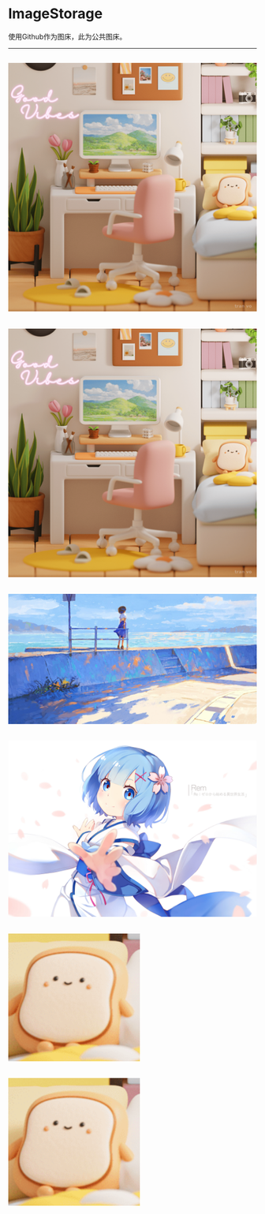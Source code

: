 # ImageStorage

使用Github作为图床，此为公共图床。

------
![](https://raw.githubusercontent.com/nakfc/ImageStorage/main/202407300113916.png)
------
![](https://raw.githubusercontent.com/nakfc/ImageStorage/main/PicGo2024/202407300113916.png)
------
![](https://raw.githubusercontent.com/nakfc/ImageStorage/main/PicGo2024/202407300117726.jpg)
------
![](https://raw.githubusercontent.com/nakfc/ImageStorage/main/PicGo2024/202407300119695.jpg)
------
![](https://raw.githubusercontent.com/nakfc/ImageStorage/main/PicGo2024/202407300123584.png)
------
![](https://raw.githubusercontent.com/nakfc/ImageStorage/main/PicGo2024/202407300128051.png)
------